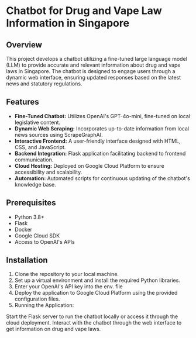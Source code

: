 # Chatbot for Drug and Vape Law Information in Singapore

## Overview
This project develops a chatbot utilizing a fine-tuned large language model (LLM) to provide accurate and relevant information about drug and vape laws in Singapore. The chatbot is designed to engage users through a dynamic web interface, ensuring updated responses based on the latest news and statutory regulations.

## Features
- **Fine-Tuned Chatbot:** Utilizes OpenAI's GPT-4o-mini, fine-tuned on local legislative content.
- **Dynamic Web Scraping:** Incorporates up-to-date information from local news sources using ScrapeGraphAI.
- **Interactive Frontend:** A user-friendly interface designed with HTML, CSS, and JavaScript.
- **Backend Integration:** Flask application facilitating backend to frontend communication.
- **Cloud Hosting:** Deployed on Google Cloud Platform to ensure accessibility and scalability.
- **Automation:** Automated scripts for continuous updating of the chatbot's knowledge base.

## Prerequisites
- Python 3.8+
- Flask
- Docker
- Google Cloud SDK
- Access to OpenAI's APIs

## Installation
1. Clone the repository to your local machine.
2. Set up a virtual environment and install the required Python libraries.
3. Enter your OpenAI's API key into the env. file
4. Deploy the application to Google Cloud Platform using the provided configuration files.
5. Running the Application:

Start the Flask server to run the chatbot locally or access it through the cloud deployment.
Interact with the chatbot through the web interface to get information on drug and vape laws.
